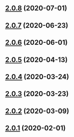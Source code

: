 ## [2.0.8](https://github.com/amille44420/react-fetcher/compare/v2.0.7...v2.0.8) (2020-07-01)

## [2.0.7](https://github.com/amille44420/react-fetcher/compare/v2.0.6...v2.0.7) (2020-06-23)

## [2.0.6](https://github.com/amille44420/react-fetcher/compare/v2.0.5...v2.0.6) (2020-06-01)

## [2.0.5](https://github.com/amille44420/react-fetcher/compare/v2.0.4...v2.0.5) (2020-04-13)

## [2.0.4](https://github.com/amille44420/react-fetcher/compare/v2.0.3...v2.0.4) (2020-03-24)

## [2.0.3](https://github.com/amille44420/react-fetcher/compare/v2.0.2...v2.0.3) (2020-03-23)

## [2.0.2](https://github.com/amille44420/react-fetcher/compare/v2.0.1...v2.0.2) (2020-03-09)

## [2.0.1](https://github.com/amille44420/react-fetcher/compare/v2.0.0...v2.0.1) (2020-02-01)
